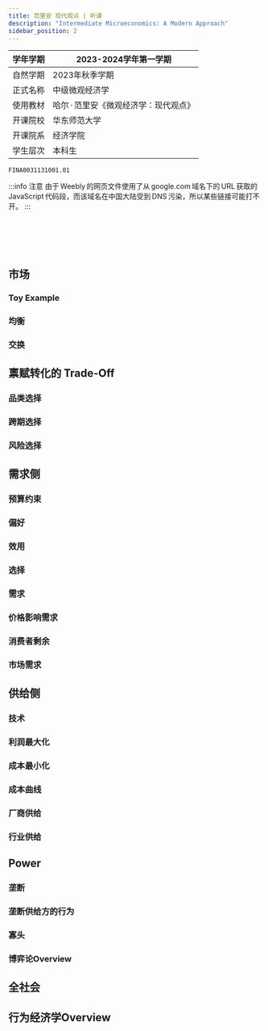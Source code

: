 ```yaml
---
title: 范里安 现代观点 | 听课
description: "Intermediate Microeconomics: A Modern Approach"
sidebar_position: 2
---
```

|学年学期|2023-2024学年第一学期|
|------------|-----------------------|
|自然学期|2023年秋季学期|
|正式名称|中级微观经济学|
|使用教材|哈尔&thinsp;·&thinsp;范里安《微观经济学：现代观点》|
|开课院校|华东师范大学|
|开课院系|经济学院|
|学生层次|本科生|

```text title="学校本科教务系统课程序号"
FINA0031131001.01
```

:::info 注意
由于&thinsp;Weebly&thinsp;的网页文件使用了从&thinsp;google.com&thinsp;域名下的&thinsp;URL&thinsp;获取的&thinsp;JavaScript&thinsp;代码段，而该域名在中国大陆受到&thinsp;DNS&thinsp;污染，所以某些链接可能打不开。
:::

<br></br>
---

## 市场

### Toy Example

### 均衡

### 交换

## 禀赋转化的 Trade-Off

### 品类选择

### 跨期选择

### 风险选择

## 需求侧

### 预算约束

### 偏好

### 效用

### 选择

### 需求

### 价格影响需求

### 消费者剩余

### 市场需求

## 供给侧

### 技术

### 利润最大化

### 成本最小化

### 成本曲线

### 厂商供给

### 行业供给

## Power

### 垄断

### 垄断供给方的行为

### 寡头

### 博弈论Overview

## 全社会

## 行为经济学Overview